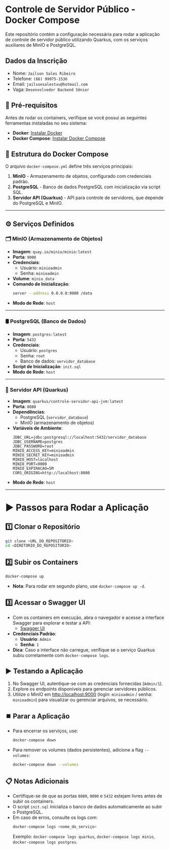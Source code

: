 # Controle de Servidor Público - Docker Compose

Este repositório contém a configuração necessária para rodar a aplicação de controle de servidor público utilizando Quarkus, com os serviços auxiliares de MinIO e PostgreSQL.

## Dados da Inscrição

  - Nome: `Jailson Sales Ribeiro`
  - Telefone: `(66) 99975-1536`
  - Email: `jailsonsalestxu@hotmail.com`
  - Vaga: `Desenvolvedor Backend Sênior`

## 📌 Pré-requisitos

Antes de rodar os containers, verifique se você possui as seguintes ferramentas instaladas no seu sistema:

- **Docker**: [Instalar Docker](https://www.docker.com/get-started)
- **Docker Compose**: [Instalar Docker Compose](https://docs.docker.com/compose/install/)

## 📂 Estrutura do Docker Compose

O arquivo `docker-compose.yml` define três serviços principais:

1. **MinIO** - Armazenamento de objetos, configurado com credenciais padrão.
2. **PostgreSQL** - Banco de dados PostgreSQL com inicialização via script SQL.
3. **Servidor API (Quarkus)** - API para controle de servidores, que depende do PostgreSQL e MinIO.

---

## ⚙️ Serviços Definidos

### 🗂 MinIO (Armazenamento de Objetos)
- **Imagem**: `quay.io/minio/minio:latest`
- **Porta**: `9000`
- **Credenciais**:
    - Usuário: `minioadmin`
    - Senha: `minioadmin`
- **Volume**: `minio_data`
- **Comando de Inicialização**:
  ```sh
  server --address 0.0.0.0:9000 /data
  ```
- **Modo de Rede**: `host`

---

### 🛢 PostgreSQL (Banco de Dados)
- **Imagem**: `postgres:latest`
- **Porta**: `5432`
- **Credenciais**:
    - Usuário: `postgres`
    - Senha: `root`
    - Banco de dados: `servidor_database`
- **Script de Inicialização**: `init.sql`
- **Modo de Rede**: `host`

---

### 🚀 Servidor API (Quarkus)
- **Imagem**: `quarkus/controle-servidor-api-jvm:latest`
- **Porta**: `8080`
- **Dependências**:
    - PostgreSQL (`servidor_database`)
    - MinIO (armazenamento de objetos)
- **Variáveis de Ambiente**:
  ```env
  JDBC_URL=jdbc:postgresql://localhost:5432/servidor_database
  JDBC_USERNAME=postgres
  JDBC_PASSWORD=root
  MINIO_ACCESS_KEY=minioadmin
  MINIO_SECRET_KEY=minioadmin
  MINIO_HOST=localhost
  MINIO_PORT=9000
  MINIO_EXPIRACAO=5M
  CORS_ORIGINS=http://localhost:8080
  ```
- **Modo de Rede**: `host`

---


# ▶️ Passos para Rodar a Aplicação

## 1️⃣ Clonar o Repositório

```sh
git clone <URL_DO_REPOSITORIO>
cd <DIRETORIO_DO_REPOSITORIO>
```

## 2️⃣ Subir os Containers

```sh
docker-compose up
```
- **Nota**: Para rodar em segundo plano, use `docker-compose up -d`.

## 3️⃣ Acessar o Swagger UI

- Com os containers em execução, abra o navegador e acesse a interface Swagger para explorar e testar a API:
  - [Swagger UI](http://localhost:8080/q/swagger-ui/)
- **Credenciais Padrão**:
  - **Usuário**: `Admin`
  - **Senha**: `1`
- **Dica**: Caso a interface não carregue, verifique se o serviço Quarkus subiu corretamente com `docker-compose logs`.

## ▶️ Testando a Aplicação

1. No Swagger UI, autentique-se com as credenciais fornecidas (`Admin/1`).
2. Explore os endpoints disponíveis para gerenciar servidores públicos.
3. Utilize o MinIO em [http://localhost:9000](http://localhost:9000) (login: `minioadmin` / senha: `minioadmin`) para visualizar ou gerenciar arquivos, se necessário.

## ⏹️ Parar a Aplicação

- Para encerrar os serviços, use:
  ```sh
  docker-compose down
  ```
- Para remover os volumes (dados persistentes), adicione a flag `--volumes`:
  ```sh
  docker-compose down --volumes
  ```

## 📋 Notas Adicionais

- Certifique-se de que as portas `8080`, `9000` e `5432` estejam livres antes de subir os containers.
- O script `init.sql` inicializa o banco de dados automaticamente ao subir o PostgreSQL.
- Em caso de erros, consulte os logs com:
  ```sh
  docker-compose logs <nome_do_serviço>
  ```
  Exemplo: `docker-compose logs quarkus`, `docker-compose logs minio`, `docker-compose logs postgres`.